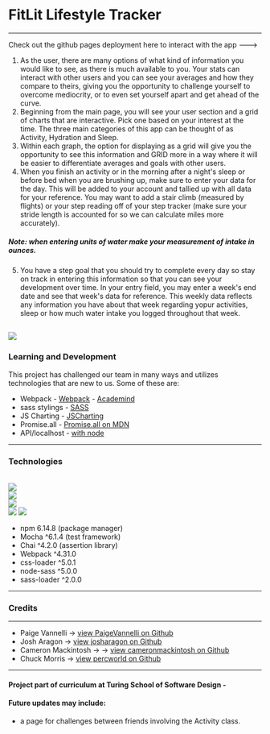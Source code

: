 # FitLit Lifestyle Tracker 
---
Check out the github pages deployment here to interact with the app ---> 

1. As the user, there are many options of what kind of information you would like to see, as there is much available to you. Your stats can interact with other users and you can see your averages and how they compare to theirs, giving you the opportunity to challenge yourself to overcome mediocrity, or to even set yourself apart and get ahead of the curve.
2. Beginning from the main page, you will see your user section and a grid of charts that are interactive.  Pick one based on your interest at the time.  The three main categories of this app can be thought of as Activity, Hydration and Sleep.
3. Within each graph, the option for displaying as a grid will give you the opportunity to see this information and GRID more in a way where it will be easier to differentiate averages and goals with other users.
4. When you finish an activity or in the morning after a night's sleep or before bed when you are brushing up, make sure to enter your data for the day.  This will be added to your account and tallied up with all data for your reference.  You may want to add a stair climb (measured by flights) or your step reading off of your step tracker (make sure your stride length is accounted for so we can calculate miles more accurately). 
#####                Note: when entering units of water make your measurement of intake in ounces.
5. You have a step goal that you should try to complete every day so stay on track in entering this information so that you can see your development over time.  In your entry field, you may enter a week's end date and see that week's data for reference. This weekly data reflects any information you have about that week regarding yopur activities, sleep or how much water intake you logged throughout that week.

![](.gif)
---
### Learning and Development
This project has challenged our team in many ways and utilizes technologies that are new to us.  Some of these are:
*  Webpack - [Webpack](https://webpack.js.org/) - [Academind](https://www.youtube.com/watch?v=HNRt0lODCQM)
*  sass stylings - [SASS](https://sass-lang.com/)
*  JS Charting - [JSCharting](https://jscharting.com/)
*  Promise.all - [Promise.all on MDN](https://developer.mozilla.org/en-US/docs/Web/JavaScript/Reference/Global_Objects/Promise/all)
* API/localhost - [with node](https://medium.com/chaya-thilakumara/how-to-create-a-local-api-server-rest-api-for-testing-945bbb2d31b7)

---
### Technologies
<br><img src="https://img.shields.io/badge/javascript%20-%23323330.svg?&style=for-the-badge&logo=javascript&logoColor=%23F7DF1E"/><br>
<img src="https://img.shields.io/badge/css%20-%231572B6.svg?&style=for-the-badge&logo=css3&logoColor=white"/><br>
<img src="https://img.shields.io/badge/sass%20-%231572B6.svg?&style=for-the-badge&logo=css3&logoColor=white"/><br>
<img src="https://img.shields.io/badge/html5%20-%23E34F26.svg?&style=for-the-badge&logo=html5&logoColor=white"/>
<img src="https://img.shields.io/badge/webpack%20-%23E34F26.svg?&style=for-the-badge&logo=html5&logoColor=white"/>

* npm 6.14.8 (package manager)
* Mocha ^6.1.4 (test framework)
* Chai ^4.2.0 (assertion library)
* Webpack ^4.31.0
* css-loader ^5.0.1
* node-sass ^5.0.0
* sass-loader ^2.0.0



---
### Credits
---
* Paige Vannelli -> [view PaigeVannelli on Github](github.com/PaigeVannelli)
* Josh Aragon -> [view josharagon on Github](github.com/josharagon)
* Cameron Mackintosh -> -> [view cameronmackintosh on Github](github.com/cbmackintosh)
* Chuck Morris -> [view percworld on Github](github.com/percworld)
---
#### Project part of curriculum at Turing School of Software Design - 
#### Future updates may include:
* a page for challenges between friends involving the Activity class.  

